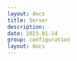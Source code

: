 ```yaml
---
layout: docs
title: Server
description: 
date: 2023-01-14
group: configuration
layout: docs
---
```


<!-- TODO: expand -->